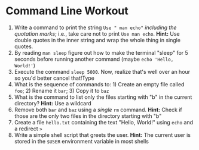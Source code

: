# Command Line Workout

1. Write a command to print the string `Use " man echo"` _including the quotation marks_; i.e., take care not to print `Use man echo`. **Hint:** Use double quotes in the inner string and wrap the whole thing in single quotes.
2. By reading `man sleep` figure out how to make the terminal "sleep" for 5 seconds before running another command (maybe `echo 'Hello, World!'`)
3. Execute the command `sleep 5000`. Now, realize that's well over an hour so you'd better cancel that!Type 
4. What is the sequence of commands to: 1) Create an empty file called `foo`; 2) Rename it `bar`; 3) Copy it to `baz`
5. What is the command to list only the files starting with "b" in the current directory? **Hint:** Use a wildcard
6. Remove both `bar` and `baz` using a _single_ `rm` command. **Hint:** Check if those are the only two files in the directory starting with "b"
7. Create a file `hello.txt` containing the text "Hello, World!" using `echo` and a redirect `>`
8. Write a simple shell script that greets the user. **Hint:** The current user is stored in the `$USER` environment variable in most shells
